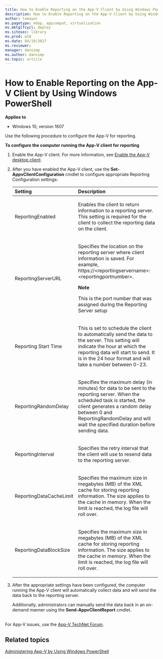 ```yaml
---
title: How to Enable Reporting on the App-V Client by Using Windows PowerShell (Windows 10)
description: How to Enable Reporting on the App-V Client by Using Windows PowerShell
author: lomayor
ms.pagetype: mdop, appcompat, virtualization
ms.mktglfcycl: deploy
ms.sitesec: library
ms.prod: w10
ms.date: 04/19/2017
ms.reviewer: 
manager: dansimp
ms.author: dansimp
ms.topic: article
---
```

# How to Enable Reporting on the App-V Client by Using Windows PowerShell

**Applies to**
-   Windows 10, version 1607

Use the following procedure to configure the App-V for reporting.

**To configure the computer running the App-V client for reporting**

1. Enable the App-V client. For more information, see [Enable the App-V desktop client](appv-enable-the-app-v-desktop-client.md).

2. After you have enabled the App-V client, use the **Set-AppvClientConfiguration** cmdlet to configure appropriate Reporting Configuration settings:

   <table>
   <colgroup>
   <col width="30%" />
   <col width="70%" />
   </colgroup>
   <thead>
   <tr class="header">
   <th align="left">Setting</th>
   <th align="left">Description</th>
   </tr>
   </thead>
   <tbody>
   <tr class="odd">
   <td align="left"><p>ReportingEnabled</p></td>
   <td align="left"><p>Enables the client to return information to a reporting server. This setting is required for the client to collect the reporting data on the client.</p></td>
   </tr>
   <tr class="even">
   <td align="left"><p>ReportingServerURL</p></td>
   <td align="left"><p>Specifies the location on the reporting server where client information is saved. For example, https://&lt;reportingservername&gt;:&lt;reportingportnumber&gt;.</p>
   <div class="alert">
   <strong>Note</strong><br/><p>This is the port number that was assigned during the Reporting Server setup</p>
   </div>
   <div>

   </div></td>
   </tr>
   <tr class="odd">
   <td align="left"><p>Reporting Start Time</p></td>
   <td align="left"><p>This is set to schedule the client to automatically send the data to the server. This setting will indicate the hour at which the reporting data will start to send. It is in the 24 hour format and will take a number between 0-23.</p></td>
   </tr>
   <tr class="even">
   <td align="left"><p>ReportingRandomDelay</p></td>
   <td align="left"><p>Specifies the maximum delay (in minutes) for data to be sent to the reporting server. When the scheduled task is started, the client generates a random delay between 0 and ReportingRandomDelay and will wait the specified duration before sending data.</p></td>
   </tr>
   <tr class="odd">
   <td align="left"><p>ReportingInterval</p></td>
   <td align="left"><p>Specifies the retry interval that the client will use to resend data to the reporting server.</p></td>
   </tr>
   <tr class="even">
   <td align="left"><p>ReportingDataCacheLimit</p></td>
   <td align="left"><p>Specifies the maximum size in megabytes (MB) of the XML cache for storing reporting information. The size applies to the cache in memory. When the limit is reached, the log file will roll over.</p></td>
   </tr>
   <tr class="odd">
   <td align="left"><p>ReportingDataBlockSize</p></td>
   <td align="left"><p>Specifies the maximum size in megabytes (MB) of the XML cache for storing reporting information. The size applies to the cache in memory. When the limit is reached, the log file will roll over.</p></td>
   </tr>
   </tbody>
   </table>



3. After the appropriate settings have been configured, the computer running the App-V client will automatically collect data and will send the data back to the reporting server.

   Additionally, administrators can manually send the data back in an on-demand manner using the **Send-AppvClientReport** cmdlet.




<br>For App-V issues, use the [App-V TechNet Forum](https://social.technet.microsoft.com/Forums/en-US/home?forum=mdopappv).

## Related topics


[Administering App-V by Using Windows PowerShell](appv-administering-appv-with-powershell.md)
